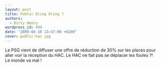 ```yaml
---
layout: post
title: Public bling bling ?
authors:
  - Dirty Henry
wordpress_id: 494
date: "2009-04-10 13:47:00 +0200"
cover: public-hac.jpg
---
```


Le PSG vient de diffuser une offre de réduction de 30% sur les places pour aller
voir la réception du HAC. Le HAC ne fait pas se déplacer les foules ⁈ Le monde
va mal !
